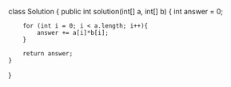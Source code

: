 class Solution {
    public int solution(int[] a, int[] b) {
        int answer = 0;

        for (int i = 0; i < a.length; i++){
            answer += a[i]*b[i];
        }

        return answer;    
    }
}